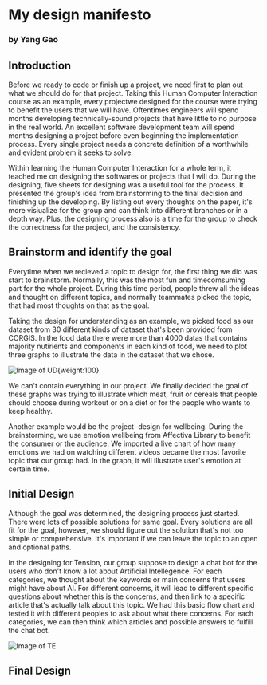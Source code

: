 # **My design manifesto**
### by Yang Gao

## **Introduction**
Before we ready to code or finish up a project, we need first to plan out what we should do for that project. Taking this Human Computer Interaction course as an example, every projectwe designed for the course were trying to benefit the users that we will have. Oftentimes engineers will spend months developing technically-sound projects that have little to no purpose in the real world. An excellent software development team will spend months designing a project before even beginning the implementation process. Every single project needs a concrete definition of a worthwhile and evident problem it seeks to solve.

Within learning the Human Computer Interaction for a whole term, it teached me on designing the softwares or projects that I will do. During the designing, five sheets for designing was a useful tool for the process. It presented the group's idea from brainstorming to the final decision and finishing up the developing. By listing out every thoughts on the paper, it's more visiualize for the group and can think into different branches or in a depth way. Plus, the designing process also is a time for the group to check the correctness for the project, and the consistency.

## **Brainstorm and identify the goal**
Everytime when we recieved a topic to design for, the first thing we did was start to brainstorm. Normally, this was the most fun and timecomsuming part for the whole project. During this time period, people threw all the ideas and thought on different topics, and normally teammates picked the topic, that had most thoughts on that as the goal.

Taking the design for understanding as an example, we picked food as our dataset from 30 different kinds of dataset that's been provided from CORGIS. In the food data there were more than 4000 datas that contains majority nutirients and components in each kind of food, we need to plot three graphs to illustrate the data in the dataset that we chose.

![Image of UD](https://cdn-images-1.medium.com/max/800/1*A9Zb_7r-TCX51MXothMd2w.jpeg){weight:100}

We can't contain everything in our project. We finally decided the goal of these graphs was trying to illustrate which meat, fruit or cereals that people should choose during workout or on a diet or for the people who wants to keep healthy.

Another example would be the project - design for wellbeing. During the brainstorming, we use emotion wellbeing from Affectiva Library to benefit the consumer or the audience. We imported a live chart of how many emotions we had on watching different videos became the most favorite topic that our group had. In the graph, it will illustrate user's emotion at certain time.

## **Initial Design**
Although the goal was determined, the designing process just started. There were lots of possible solutions for same goal. Every solutions are all fit for the goal, however, we should figure out the solution that's not too simple or comprehensive. It's important if we can leave the topic to an open and optional paths. 

In the designing for Tension, our group suppose to design a chat bot for the users who don't know a lot about Artificial Intellegence. For each categories, we thought about the keywords or main concerns that users might have about AI. For different concerns, it will lead to different specific questions about whether this is the concerns, and then link to a specific article that's actually talk about this topic. We had this basic flow chart and tested it with different peoples to ask about what there concerns. For each categories, we can then think which articles and possible answers to fulfill the chat bot.

![Image of TE](https://cdn-images-1.medium.com/max/800/1*E6T4CQTnnFwu0XOtWxZfmQ.jpeg)


## **Final Design**

